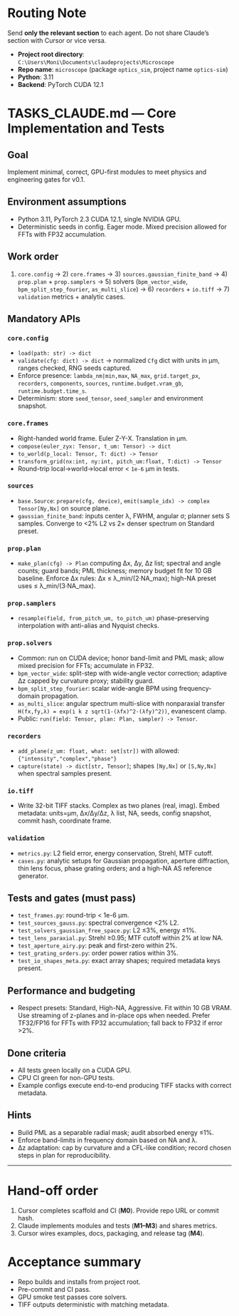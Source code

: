# Routing Note
Send **only the relevant section** to each agent. Do not share Claude’s section with Cursor or vice versa.

- **Project root directory**: `C:\Users\Moni\Documents\claudeprojects\Microscope`
- **Repo name**: `microscope` (package `optics_sim`, project name `optics-sim`)
- **Python**: 3.11
- **Backend**: PyTorch CUDA 12.1


# TASKS_CLAUDE.md — Core Implementation and Tests

## Goal
Implement minimal, correct, GPU-first modules to meet physics and engineering gates for v0.1.

## Environment assumptions
- Python 3.11, PyTorch 2.3 CUDA 12.1, single NVIDIA GPU.
- Deterministic seeds in config. Eager mode. Mixed precision allowed for FFTs with FP32 accumulation.

## Work order
1) `core.config` → 2) `core.frames` → 3) `sources.gaussian_finite_band` → 4) `prop.plan` + `prop.samplers` → 5) solvers (`bpm_vector_wide`, `bpm_split_step_fourier`, `as_multi_slice`) → 6) `recorders` + `io.tiff` → 7) `validation` metrics + analytic cases.

## Mandatory APIs
### `core.config`
- `load(path: str) -> dict`
- `validate(cfg: dict) -> dict` → normalized `Cfg` dict with units in µm, ranges checked, RNG seeds captured.
- Enforce presence: `lambda_nm|min,max`, `NA_max`, `grid.target_px`, `recorders`, `components`, `sources`, `runtime.budget.vram_gb`, `runtime.budget.time_s`.
- Determinism: store `seed_tensor`, `seed_sampler` and environment snapshot.

### `core.frames`
- Right-handed world frame. Euler Z-Y-X. Translation in µm.
- `compose(euler_zyx: Tensor, t_um: Tensor) -> dict`
- `to_world(p_local: Tensor, T: dict) -> Tensor`
- `transform_grid(nx:int, ny:int, pitch_um:float, T:dict) -> Tensor`
- Round-trip local→world→local error < `1e-6` µm in tests.

### `sources`
- `base.Source`: `prepare(cfg, device)`, `emit(sample_idx) -> complex Tensor[Ny,Nx]` on source plane.
- `gaussian_finite_band`: inputs center λ, FWHM, angular σ; planner sets S samples. Converge to <2% L2 vs 2× denser spectrum on Standard preset.

### `prop.plan`
- `make_plan(cfg) -> Plan` computing Δx, Δy, Δz list; spectral and angle counts; guard bands; PML thickness; memory budget fit for 10 GB baseline. Enforce Δx rules: Δx ≤ λ_min/(2·NA_max); high-NA preset uses ≤ λ_min/(3·NA_max).

### `prop.samplers`
- `resample(field, from_pitch_um, to_pitch_um)` phase-preserving interpolation with anti-alias and Nyquist checks.

### `prop.solvers`
- Common: run on CUDA device; honor band-limit and PML mask; allow mixed precision for FFTs; accumulate in FP32.
- `bpm_vector_wide`: split-step with wide-angle vector correction; adaptive Δz capped by curvature proxy; stability guard.
- `bpm_split_step_fourier`: scalar wide-angle BPM using frequency-domain propagation.
- `as_multi_slice`: angular spectrum multi-slice with nonparaxial transfer `H(fx,fy,λ) = exp(i k z sqrt(1-(λfx)^2-(λfy)^2))`, evanescent clamp.
- Public: `run(field: Tensor, plan: Plan, sampler) -> Tensor`.

### `recorders`
- `add_plane(z_um: float, what: set[str])` with allowed: `{"intensity","complex","phase"}`
- `capture(state) -> dict[str, Tensor]`; shapes `[Ny,Nx]` or `[S,Ny,Nx]` when spectral samples present.

### `io.tiff`
- Write 32-bit TIFF stacks. Complex as two planes (real, imag). Embed metadata: units=µm, Δx/Δy/Δz, λ list, NA, seeds, config snapshot, commit hash, coordinate frame.

### `validation`
- `metrics.py`: L2 field error, energy conservation, Strehl, MTF cutoff.
- `cases.py`: analytic setups for Gaussian propagation, aperture diffraction, thin lens focus, phase grating orders; and a high-NA AS reference generator.

## Tests and gates (must pass)
- `test_frames.py`: round-trip < 1e-6 µm.
- `test_sources_gauss.py`: spectral convergence <2% L2.
- `test_solvers_gaussian_free_space.py`: L2 ≤3%, energy ≤1%.
- `test_lens_paraxial.py`: Strehl ≥0.95; MTF cutoff within 2% at low NA.
- `test_aperture_airy.py`: peak and first-zero within 2%.
- `test_grating_orders.py`: order power ratios within 3%.
- `test_io_shapes_meta.py`: exact array shapes; required metadata keys present.

## Performance and budgeting
- Respect presets: Standard, High-NA, Aggressive. Fit within 10 GB VRAM. Use streaming of z-planes and in-place ops when needed. Prefer TF32/FP16 for FFTs with FP32 accumulation; fall back to FP32 if error >2%.

## Done criteria
- All tests green locally on a CUDA GPU.
- CPU CI green for non-GPU tests.
- Example configs execute end-to-end producing TIFF stacks with correct metadata.

## Hints
- Build PML as a separable radial mask; audit absorbed energy ≤1%.
- Enforce band-limits in frequency domain based on NA and λ.
- Δz adaptation: cap by curvature and a CFL-like condition; record chosen steps in plan for reproducibility.

---

# Hand-off order
1) Cursor completes scaffold and CI (**M0**). Provide repo URL or commit hash.
2) Claude implements modules and tests (**M1–M3**) and shares metrics.
3) Cursor wires examples, docs, packaging, and release tag (**M4**).

# Acceptance summary
- Repo builds and installs from project root.
- Pre-commit and CI pass.
- GPU smoke test passes core solvers.
- TIFF outputs deterministic with matching metadata.